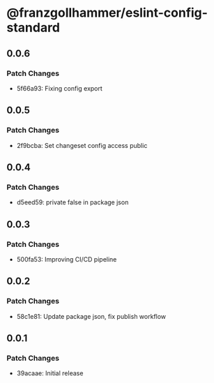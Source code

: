 # @franzgollhammer/eslint-config-standard

## 0.0.6

### Patch Changes

- 5f66a93: Fixing config export

## 0.0.5

### Patch Changes

- 2f9bcba: Set changeset config access public

## 0.0.4

### Patch Changes

- d5eed59: private false in package json

## 0.0.3

### Patch Changes

- 500fa53: Improving CI/CD pipeline

## 0.0.2

### Patch Changes

- 58c1e81: Update package json, fix publish workflow

## 0.0.1

### Patch Changes

- 39acaae: Initial release
